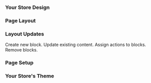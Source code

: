 ### Your Store Design
### Page Layout

### Layout Updates

<block>     Create new block.
<reference> Update existing content.
<action>    Assign actions to blocks.
<remove>    Remove blocks.

### Page Setup
### Your Store's Theme